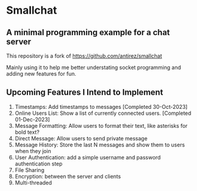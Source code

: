 # Smallchat

## A minimal programming example for a chat server

This repository is a fork of https://github.com/antirez/smallchat

Mainly using it to help me better understating socket programming and adding new features for fun.

## Upcoming Features I Intend to Implement

1. Timestamps: Add timestamps to messages                                               [Completed 30-Oct-2023]
2. Online Users List: Show a list of currently connected users.                         [Completed 01-Dec-2023]
3. Message Formatting: Allow users to format their text, like asterisks for bold text?
4. Direct Message: Allow users to send private message
5. Message History: Store the last N messages and show them to users when they join
6. User Authentication: add a simple username and password authentication step
7. File Sharing
8. Encryption: between the server and clients
9. Multi-threaded
